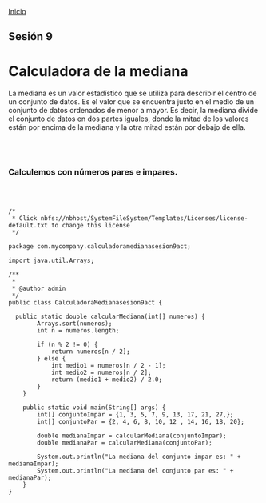 <!-- No borrar o modificar -->
[Inicio](./index.md)

## Sesión 9 


# Calculadora de la mediana


La mediana es un valor estadístico que se utiliza para describir el centro de un conjunto de datos. Es el valor que se encuentra justo en el medio de un conjunto de datos ordenados de menor a mayor. Es decir, la mediana divide el conjunto de datos en dos partes iguales, donde la mitad de los valores están por encima de la mediana y la otra mitad están por debajo de ella.

<br>
<br>

### Calculemos con números pares e impares.
<br>


```

/*
 * Click nbfs://nbhost/SystemFileSystem/Templates/Licenses/license-default.txt to change this license
 */

package com.mycompany.calculadoramedianasesion9act;

import java.util.Arrays;

/**
 *
 * @author admin
 */
public class CalculadoraMedianasesion9act {

  public static double calcularMediana(int[] numeros) {
        Arrays.sort(numeros);
        int n = numeros.length;

        if (n % 2 != 0) {
            return numeros[n / 2];
        } else {
            int medio1 = numeros[n / 2 - 1];
            int medio2 = numeros[n / 2];
            return (medio1 + medio2) / 2.0;
        }
    }

    public static void main(String[] args) {
        int[] conjuntoImpar = {1, 3, 5, 7, 9, 13, 17, 21, 27,};
        int[] conjuntoPar = {2, 4, 6, 8, 10, 12 , 14, 16, 18, 20};

        double medianaImpar = calcularMediana(conjuntoImpar);
        double medianaPar = calcularMediana(conjuntoPar);

        System.out.println("La mediana del conjunto impar es: " + medianaImpar);
        System.out.println("La mediana del conjunto par es: " + medianaPar);
    }
}

```






